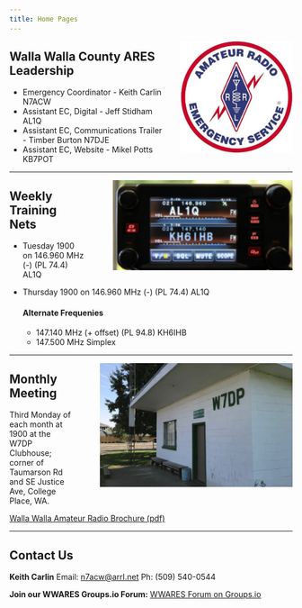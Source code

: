 ```yaml
---
title: Home Pages
---
```

<div>
<img alt="ARES logo" src="/images/ares.jpg" width="200" style="float:right; margin-left: 2rem" />
</div>

## Walla Walla County ARES Leadership

* Emergency Coordinator - Keith Carlin N7ACW
* Assistant EC, Digital - Jeff Stidham AL1Q
* Assistant EC, Communications Trailer - Timber Burton N7DJE
* Assistant EC, Website - Mikel Potts KB7POT


<div class="line-breaker">
</div>

---
<div>
<img alt="Radio Control Head" src="/images/radio.jpg" height="160" style="float:right; margin-left:3rem;" />
</div>

## Weekly Training Nets
* Tuesday 1900 on 146.960 MHz (-) (PL 74.4) AL1Q
* Thursday 1900 on 146.960 MHz (-) (PL 74.4) AL1Q

  #### Alternate Frequenies
  * 147.140 MHz (+ offset) (PL 94.8) KH6IHB
  * 147.500 MHz Simplex

<div class="line-breaker">
</div>

---
<div>
<img alt="W7DP Club House" src="/images/clubhouse.jpg" height="220" style="float:right; margin-left:3rem;" />
</div>

## Monthly Meeting
Third Monday of each month at 1900 at the W7DP Clubhouse; corner of Taumarson Rd and SE Justice Ave, College Place, WA.

[Walla Walla Amateur Radio Brochure (pdf)](/documents/W7DP_Brouchure_02-18-2021.pdf)


<div class="line-breaker">
</div>

---

## Contact Us

**Keith Carlin**
Email: n7acw@arrl.net
Ph: (509) 540-0544

**Join our WWARES Groups.io Forum:**
[WWARES Forum on Groups.io](https://groups.io/g/WWARES)
